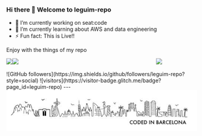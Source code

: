 ### Hi there 👋 Welcome to leguim-repo

- 🔭 I’m currently working on seat:code
- 🌱 I’m currently learning about AWS and data engineering
- ⚡ Fun fact: This is Live!!

Enjoy with the things of my repo
<p>
<img align="left" widht="380" src="https://github-readme-stats.vercel.app/api?username=leguim-repo&count_private=true&show_icons=true"/>
</p>
<p>
  <img align="left" width="380" src="https://github-readme-stats.vercel.app/api/top-langs/?username=leguim-repo"/>
</p>
<p>
<img src="https://github-readme-streak-stats.herokuapp.com?user=leguim-repo"></img>
</p>
![GitHub followers](https://img.shields.io/github/followers/leguim-repo?style=social)
![visitors](https://visitor-badge.glitch.me/badge?page_id=leguim-repo)
---
<img src="https://raw.githubusercontent.com/leguim-repo/leguim-repo/master/img/currentfooter.png" witdh="109px" />

<!--
Pit i Collons
**leguim-repo/leguim-repo** is a ✨ _special_ ✨ repository because its `README.md` (this file) appears on your GitHub profile.

https://visitor-badge.glitch.me/#docs

Here are some ideas to get you started:

- 🔭 I’m currently working on ...
- 🌱 I’m currently learning ...
- 👯 I’m looking to collaborate on ...
- 🤔 I’m looking for help with ...
- 💬 Ask me about ...
- 📫 How to reach me: ...
- 😄 Pronouns: ...
- ⚡ Fun fact: ...
-->
